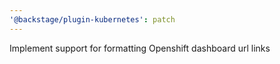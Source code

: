 ```yaml
---
'@backstage/plugin-kubernetes': patch
---
```


Implement support for formatting Openshift dashboard url links
